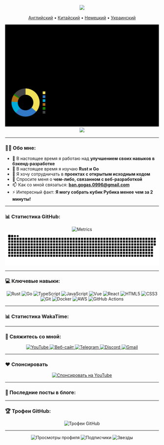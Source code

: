 <div id="header" align="center">
  <img src="https://capsule-render.vercel.app/api?type=waving&color=gradient&height=300&section=header&text=Владимир%20Банов&fontSize=90&animation=fadeIn&fontAlignY=38&descAlignY=51&desc=Full-Stack%20разработчик%20%7C%20Энтузиаст%20Open%20Source&descAlign=62"/>
  <p align="center">
    <a href="https://github.com/BANSAFAn/BANSAFAn/blob/main/README.md">Английский</a> •
    <a href="https://github.com/BANSAFAn/BANSAFAn/blob/main/README.zh-CN.md">Китайский</a> •
    <a href="https://github.com/BANSAFAn/BANSAFAn/blob/main/README.de.md">Немецкий</a> •
    <a href="https://github.com/BANSAFAn/BANSAFAn/blob/main/README.uk.md">Украинский</a>
  </p>
</div>

<div align="center">
  <img src="https://github.com/BANSAFAn/BANSAFAn/blob/main/profile-3d-contrib/profile-customize.svg" alt="3D Contribution Graph"/>
</div>

<div align="center">
  <img src="https://user-images.githubusercontent.com/73097560/115834477-dbab4500-a447-11eb-908a-139a6edaec5c.gif">
</div>

---

### 👨‍💻 Обо мне:

- 🔭 В настоящее время я работаю над **улучшением своих навыков в бэкенд-разработке**
- 🌱 В настоящее время я изучаю **Rust и Go**
- 👯 Я хочу сотрудничать в **проектах с открытым исходным кодом**
- 💬 Спросите меня о **чем-либо, связанном с веб-разработкой**
- 📫 Как со мной связаться: **ban.gogas.0996@gmail.com**
- ⚡ Интересный факт: **Я могу собрать кубик Рубика менее чем за 2 минуты!**

---

### 📊 Статистика GitHub:

<div align="center">
  <img src="metrics.svg" alt="Metrics"/>
</div>

<div align="center">
  <img src="https://raw.githubusercontent.com/BANSAFAn/BANSAFAn/output/github-snake.svg" alt="Snake Animation"/>
</div>

---

### 💻 Ключевые навыки:

<div align="center">
  <img src="https://img.shields.io/badge/Rust-000000?style=for-the-badge&logo=rust&logoColor=white" alt="Rust"/>
  <img src="https://img.shields.io/badge/Go-00ADD8?style=for-the-badge&logo=go&logoColor=white" alt="Go"/>
  <img src="https://img.shields.io/badge/TypeScript-3178C6?style=for-the-badge&logo=typescript&logoColor=white" alt="TypeScript"/>
  <img src="https://img.shields.io/badge/JavaScript-F7DF1E?style=for-the-badge&logo=javascript&logoColor=black" alt="JavaScript"/>
  <img src="https://img.shields.io/badge/Vue.js-4FC08D?style=for-the-badge&logo=vue.js&logoColor=white" alt="Vue"/>
  <img src="https://img.shields.io/badge/React-61DAFB?style=for-the-badge&logo=react&logoColor=black" alt="React"/>
  <img src="https://img.shields.io/badge/HTML5-E34F26?style=for-the-badge&logo=html5&logoColor=white" alt="HTML5"/>
  <img src="https://img.shields.io/badge/CSS3-1572B6?style=for-the-badge&logo=css3&logoColor=white" alt="CSS3"/>
  <img src="https://img.shields.io/badge/Git-F05032?style=for-the-badge&logo=git&logoColor=white" alt="Git"/>
  <img src="https://img.shields.io/badge/Docker-2496ED?style=for-the-badge&logo=docker&logoColor=white" alt="Docker"/>
  <img src="https://img.shields.io/badge/AWS-232F3E?style=for-the-badge&logo=amazon-aws&logoColor=white" alt="AWS"/>
  <img src="https://img.shields.io/badge/GitHub_Actions-2088FF?style=for-the-badge&logo=github-actions&logoColor=white" alt="GitHub Actions"/>
</div>

---

### 📊 Статистика WakaTime:

<!-- WAKATIME:START -->
<!-- WAKATIME:END -->

---

### 🤝 Свяжитесь со мной:

<div align="center">
  <a href="https://www.youtube.com/@Baneronetwo" target="_blank">
    <img src="https://img.shields.io/badge/-YouTube-FF0000?style=for-the-badge&logo=youtube&logoColor=white" alt="YouTube"/>
  </a>
  <a href="https://baneronetwo.vercel.app/" target="_blank">
    <img src="https://img.shields.io/badge/-Website-000000?style=for-the-badge&logo=About.me&logoColor=white" alt="Веб-сайт"/>
  </a>
  <a href="https://t.me/banliveone" target="_blank">
    <img src="https://img.shields.io/badge/-Telegram-2CA5E0?style=for-the-badge&logo=telegram&logoColor=white" alt="Telegram"/>
  </a>
  <a href="https://rebrand.ly/liveone" target="_blank">
    <img src="https://img.shields.io/badge/-Discord-5865F2?style=for-the-badge&logo=discord&logoColor=white" alt="Discord"/>
  </a>
  <a href="mailto:ban.gogas.0996@gmail.com">
    <img src="https://img.shields.io/badge/-Gmail-D14836?style=for-the-badge&logo=gmail&logoColor=white" alt="Gmail"/>
  </a>
</div>

---

### ❤️ Спонсировать

<div align="center">
  <a href="https://www.youtube.com/channel/UClMebl5oW-tB2eQ-g_00e_A/join" target="_blank">
    <img src="https://img.shields.io/badge/Sponsor-FF0000?style=for-the-badge&logo=YouTube&logoColor=white" alt="Спонсировать на YouTube"/>
  </a>
</div>


---

### 📝 Последние посты в блоге:

<!-- BLOG-POST-LIST:START -->
<!-- BLOG-POST-LIST:END -->

---

### 🏆 Трофеи GitHub:

<div align="center">
  <img src="https://github-profile-trophy.vercel.app/?username=BANSAFAn&theme=radical&no-frame=true&no-bg=true&margin-w=4" alt="Трофеи GitHub"/>
</div>

---

<div align="center">
  <img src="https://profile-counter.glitch.me/BANSAFAn/count.svg" alt="Просмотры профиля"/>
  <img src="https://img.shields.io/github/followers/BANSAFAn?label=Подписчики&style=social&logo=github" alt="Подписчики"/>
  <img src="https://img.shields.io/github/stars/BANSAFAn?label=Звезды&style=social&logo=github" alt="Звезды"/>
</div>